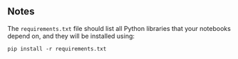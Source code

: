 ## Notes
The `requirements.txt` file should list all Python libraries that your notebooks
depend on, and they will be installed using:

```
pip install -r requirements.txt
